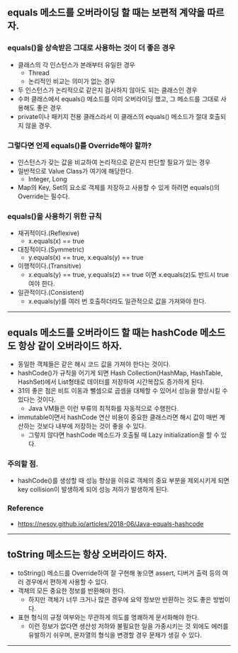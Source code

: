 ## equals 메소드를 오버라이딩 할 때는 보편적 계약을 따르자.
### equals()을 상속받은 그대로 사용하는 것이 더 좋은 경우
- 클래스의 각 인스턴스가 본래부터 유일한 경우
    - Thread
    - 논리적인 비교는 의미가 없는 경우
- 두 인스턴스가 논리적으로 같은지 검사하지 않아도 되는 클래스인 경우
- 수퍼 클래스에서 equals() 메소드를 이미 오버라이딩 했고, 그 메소드를 그대로 사용해도 좋은 경우
- private이나 패키지 전용 클래스라서 이 클래스의 equals() 메소드가 절대 호출되지 않을 경우.


### 그렇다면 언제 equals()를 Override해야 할까?
- 인스턴스가 갖는 값을 비교하여 논리적으로 같은지 판단할 필요가 있는 경우
- 일반적으로 Value Class가 여기에 해당한다.
    - Integer, Long
- Map의 Key, Set의 요소로 객체를 저장하고 사용할 수 있게 하려면 equals()의 Override는 필수다.


### equals()을 사용하기 위한 규칙
- 재귀적이다.(Reflexive)
    - x.equals(x) == true
- 대칭적이다.(Symmetric)
    - y.equals(x) == true, x.equals(y) == true
- 이행적이다.(Transitive)
    - x.equals(y) == true, y.equals(z) == true 이면 x.equals(z)도 반드시 true여야 한다.
- 일관적이다.(Consistent)
    - x.equals(y)를 여러 번 호출하더라도 일관적으로 값을 가져와야 한다.

-----------


## equals 메소드를 오버라이드 할 때는 hashCode 메소드도 항상 같이 오버라이드 하자.
- 동일한 객체들은 같은 해시 코드 값을 가져야 한다는 것이다.
- hashCode()가 규칙을 어기게 되면 Hash Collection(HashMap, HashTable, HashSet)에서 List형태로 데이터를 저장하여 시간복잡도 증가하게 된다.
- 31의 좋은 점은 비트 이동과 뺄셈으로 곱셈을 대체할 수 있어서 성능을 향상시킬 수 있다는 것이다.
    - Java VM들은 이런 부류의 최적화를 자동적으로 수행한다.
- immutable이면서 hashCode 연산 비용이 중요한 클래스라면 해시 값이 매번 계산하는 것보다 내부에 저장하는 것이 좋을 수 있다.
    - 그렇지 않다면 hashCode 메소드가 호출될 때 Lazy initialization을 할 수 있다.

### 주의할 점.
- hashCode()를 생성할 때 성능 향상을 이유로 객체의 중요 부분을 제외시키게 되면 key collision이 발생하게 되어 성능 저하가 발생하게 된다.

### Reference
- <https://nesoy.github.io/articles/2018-06/Java-equals-hashcode>



-----------

## toString 메소드는 항상 오버라이드 하자.
- toString() 메소드를 Override하여 잘 구현해 놓으면 assert, 디버거 출력 등의 여러 경우에서 편하게 사용할 수 있다.
- 객체의 모든 중요한 정보를 반환해야 한다.
    - 하지만 객체가 너무 크거나 많은 경우에 요약 정보만 반환하는 것도 좋은 방법이다.
- 표현 형식의 규정 여부와는 무관하게 의도를 명쾌하게 문서화해야 한다.
    - 이런 정보가 없다면 생산성 저하와 불필요한 일을 가중시키는 것 외에도 에러를 유발하기 쉬우며, 문자열의 형식을 변경할 경우 문제가 생길 수 있다.

-----------